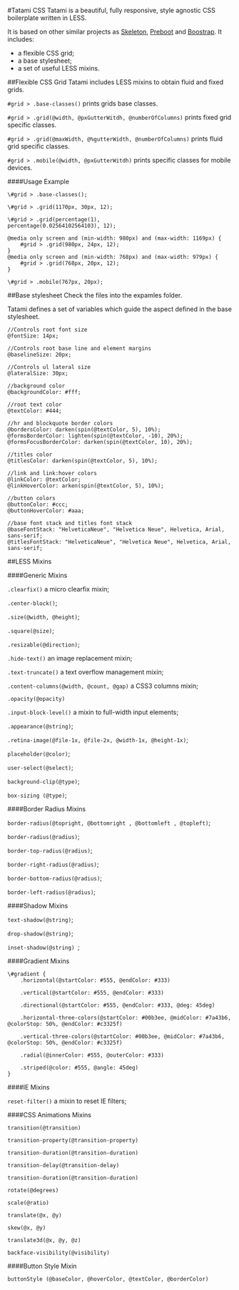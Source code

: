 #Tatami CSS
Tatami is a beautiful, fully responsive, style agnostic CSS boilerplate written in LESS.

It is based on other similar projects as [Skeleton](getskeleton.com), [Preboot](getpreboot.com) and [Boostrap](twitter.github.io/bootstrap/‎). It includes:

* a flexible CSS grid;
* a base stylesheet;
* a set of useful LESS mixins.

##Flexible CSS Grid
Tatami includes LESS mixins to obtain fluid and fixed grids.

`#grid > .base-classes()` prints grids base classes.

`#grid > .grid(@width, @pxGutterWitdh, @numberOfColumns)` prints fixed grid specific classes.

`#grid > .grid(@maxWidth, @%gutterWidth, @numberOfColumns)` prints fluid grid specific classes.

`#grid > .mobile(@width, @pxGutterWitdh)` prints specific classes for mobile devices.

####Usage Example

```Less
\#grid > .base-classes();

\#grid > .grid(1170px, 30px, 12);

\#grid > .grid(percentage(1), 
percentage(0.02564102564103), 12);

@media only screen and (min-width: 980px) and (max-width: 1169px) {
	#grid > .grid(980px, 24px, 12);
}
@media only screen and (min-width: 768px) and (max-width: 979px) {
	#grid > .grid(768px, 20px, 12);
}

\#grid > .mobile(767px, 20px);
```

##Base stylesheet
Check the files into the expamles folder.

Tatami defines a set of variables which guide the aspect defined in the base stylesheet.

```Less
//Controls root font size
@fontSize: 14px;

//Controls root base line and element margins
@baselineSize: 20px;

//Controls ul lateral size
@lateralSize: 30px;

//background color
@backgroundColor: #fff;

//root text color
@textColor: #444;

//hr and blockquote border colors 
@bordersColor: darken(spin(@textColor, 5), 10%);
@formsBorderColor: lighten(spin(@textColor, -10), 20%);
@formsFocusBorderColor: darken(spin(@textColor, 10), 20%);

//titles color
@titlesColor: darken(spin(@textColor, 5), 10%);

//link and link:hover colors
@linkColor: @textColor;
@linkHoverColor: arken(spin(@textColor, 5), 10%);

//button colors
@buttonColor: #ccc;
@buttonHoverColor: #aaa;

//base font stack and titles font stack
@baseFontStack: "HelveticaNeue", "Helvetica Neue", Helvetica, Arial, sans-serif;
@titlesFontStack: "HelveticaNeue", "Helvetica Neue", Helvetica, Arial, sans-serif;
```

##LESS Mixins

####Generic Mixins

`.clearfix()` a micro clearfix mixin;

`.center-block()`;

`.size(@width, @height)`;

`.square(@size)`;

`.resizable(@direction)`;

`.hide-text()` an image replacement mixin;

`.text-truncate()` a text overflow management mixin;

`.content-columns(@width, @count, @gap)` a CSS3 columns mixin;

`.opacity(@opacity)`

`.input-block-level()` a mixin to full-width input elements;

`.appearance(@string)`;

`.retina-image(@file-1x, @file-2x, @width-1x, @height-1x)`;

`placeholder(@color)`;

`user-select(@select)`;

`background-clip(@type)`;

`box-sizing (@type)`;

####Border Radius Mixins

`border-radius(@topright, @bottomright , @bottomleft , @topleft)`;

`border-radius(@radius)`;

`border-top-radius(@radius)`;

`border-right-radius(@radius)`;

`border-bottom-radius(@radius)`;

`border-left-radius(@radius)`;

####Shadow Mixins

`text-shadow(@string)`;

`drop-shadow(@string)`;

`inset-shadow(@string) `;

####Gradient Mixins

```Less
\#gradient {
	.horizontal(@startColor: #555, @endColor: #333)

	.vertical(@startColor: #555, @endColor: #333)

	.directional(@startColor: #555, @endColor: #333, @deg: 45deg) 

	.horizontal-three-colors(@startColor: #00b3ee, @midColor: #7a43b6, @colorStop: 50%, @endColor: #c3325f)

	.vertical-three-colors(@startColor: #00b3ee, @midColor: #7a43b6, @colorStop: 50%, @endColor: #c3325f)

	.radial(@innerColor: #555, @outerColor: #333)

	.striped(@color: #555, @angle: 45deg)
}
```

####IE Mixins

`reset-filter()` a mixin to reset IE filters;

####CSS Animations Mixins

`transition(@transition)`

`transition-property(@transition-property)`

`transition-duration(@transition-duration)`

`transition-delay(@transition-delay)`

`transition-duration(@transition-duration)`

`rotate(@degrees)`

`scale(@ratio)`

`translate(@x, @y)`

`skew(@x, @y)`

`translate3d(@x, @y, @z)`

`backface-visibility(@visibility)`

####Button Style Mixin

`buttonStyle (@baseColor, @hoverColor, @textColor, @borderColor)`